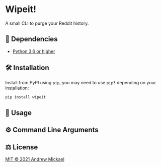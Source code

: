 # Wipeit!
A small CLI to purge your Reddit history.

## 👶 Dependencies
* [Python 3.6 or higher](https://www.python.org/downloads/)

## 🛠️ Installation
Install from PyPI using `pip`, you may need to use `pip3` depending on your installation:
```sh
pip install wipeit
```

## 🚀 Usage

## ⚙️ Command Line Arguments

## ⚖️ License
[MIT © 2021 Andrew Mickael](https://github.com/amickael/wipeit/blob/master/LICENSE)
